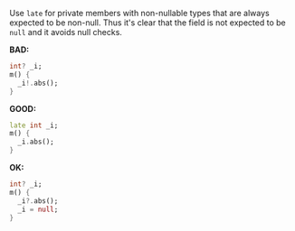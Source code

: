 Use `late` for private members with non-nullable types that are always expected
to be non-null. Thus it's clear that the field is not expected to be `null`
and it avoids null checks.

**BAD:**
```dart
int? _i;
m() {
  _i!.abs();
}
```

**GOOD:**
```dart
late int _i;
m() {
  _i.abs();
}
```

**OK:**
```dart
int? _i;
m() {
  _i?.abs();
  _i = null;
}
```

